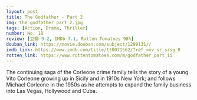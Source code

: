```yaml
---
layout: post 
title: The Godfather - Part 2
img: the_godfather_part_2.jpg
tags: [Action, Drama, Thriller]
number: No. 18
review: [豆瓣 9.2, IMDb 7.1, Rotten Tomatoes 98%]
douban_link: https://movie.douban.com/subject/1299131//
imdb_link: https://www.imdb.com/title/tt0071562/?ref_=nv_sr_srsg_0
rotten_link: https://www.rottentomatoes.com/m/godfather_part_ii
---
```


The continuing saga of the Corleone crime family tells the story of a young Vito Corleone growing up in Sicily and in 1910s New York; and follows Michael Corleone in the 1950s as he attempts to expand the family business into Las Vegas, Hollywood and Cuba.
